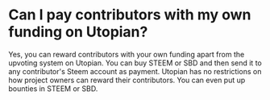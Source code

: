# Can I pay contributors with my own funding on Utopian?

Yes, you can reward contributors with your own funding apart from the upvoting system on Utopian. You can buy STEEM or SBD and then send it to any contributor's Steem account as payment. Utopian has no restrictions on how project owners can reward their contributors. You can even put up bounties in STEEM or SBD.
